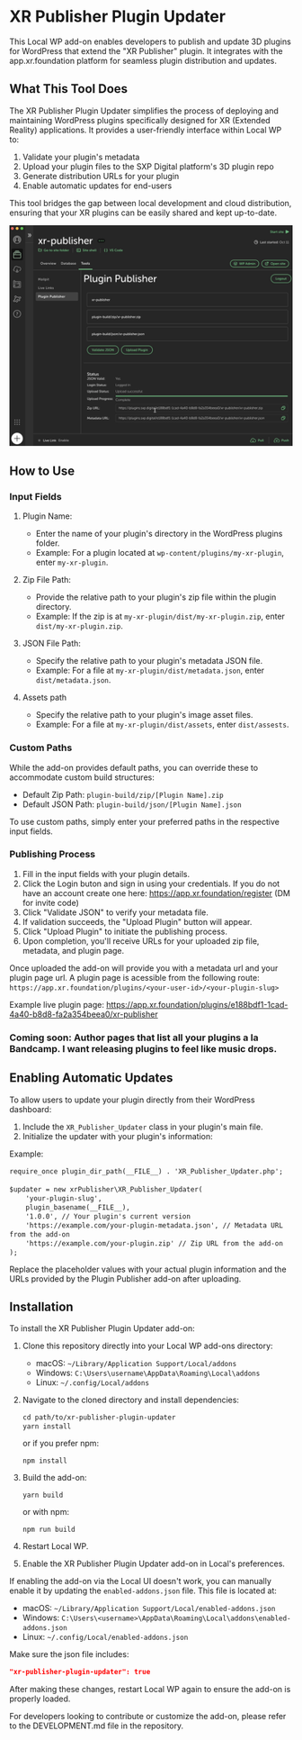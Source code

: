 # XR Publisher Plugin Updater

This Local WP add-on enables developers to publish and update 3D plugins for WordPress that extend the "XR Publisher" plugin. It integrates with the app.xr.foundation platform for seamless plugin distribution and updates.

## What This Tool Does

The XR Publisher Plugin Updater simplifies the process of deploying and maintaining WordPress plugins specifically designed for XR (Extended Reality) applications. It provides a user-friendly interface within Local WP to:

1. Validate your plugin's metadata
2. Upload your plugin files to the SXP Digital platform's 3D plugin repo
3. Generate distribution URLs for your plugin
4. Enable automatic updates for end-users

This tool bridges the gap between local development and cloud distribution, ensuring that your XR plugins can be easily shared and kept up-to-date.

![XR Publisher Preview](docs/assets/xr-publisher-preview.jpg)

## How to Use

### Input Fields

1. Plugin Name: 
   - Enter the name of your plugin's directory in the WordPress plugins folder.
   - Example: For a plugin located at `wp-content/plugins/my-xr-plugin`, enter `my-xr-plugin`.

2. Zip File Path: 
   - Provide the relative path to your plugin's zip file within the plugin directory.
   - Example: If the zip is at `my-xr-plugin/dist/my-xr-plugin.zip`, enter `dist/my-xr-plugin.zip`.

3. JSON File Path: 
   - Specify the relative path to your plugin's metadata JSON file.
   - Example: For a file at `my-xr-plugin/dist/metadata.json`, enter `dist/metadata.json`.

4. Assets path
   - Specify the relative path to your plugin's image asset files.
   - Example: For a file at `my-xr-plugin/dist/assets`, enter `dist/assests`.


### Custom Paths

While the add-on provides default paths, you can override these to accommodate custom build structures:

- Default Zip Path: `plugin-build/zip/[Plugin Name].zip`
- Default JSON Path: `plugin-build/json/[Plugin Name].json`

To use custom paths, simply enter your preferred paths in the respective input fields.

### Publishing Process

1. Fill in the input fields with your plugin details.
2. Click the Login buton and sign in using your credentials. If you do not have an account create one here: https://app.xr.foundation/register (DM for invite code)
2. Click "Validate JSON" to verify your metadata file.
3. If validation succeeds, the "Upload Plugin" button will appear.
4. Click "Upload Plugin" to initiate the publishing process.
5. Upon completion, you'll receive URLs for your uploaded zip file, metadata, and plugin page.

Once uploaded the add-on will provide you with a metadata url and your plugin page url. A plugin page is acessible from the following route:
`https://app.xr.foundation/plugins/<your-user-id>/<your-plugin-slug>`

Example live plugin page: https://app.xr.foundation/plugins/e188bdf1-1cad-4a40-b8d8-fa2a354beea0/xr-publisher

### Coming soon: Author pages that list all your plugins a la Bandcamp. I want releasing plugins to feel like music drops.

## Enabling Automatic Updates

To allow users to update your plugin directly from their WordPress dashboard:

1. Include the `XR_Publisher_Updater` class in your plugin's main file.
2. Initialize the updater with your plugin's information:

Example:

```
require_once plugin_dir_path(__FILE__) . 'XR_Publisher_Updater.php';

$updater = new xrPublisher\XR_Publisher_Updater(
    'your-plugin-slug',
    plugin_basename(__FILE__),
    '1.0.0', // Your plugin's current version
    'https://example.com/your-plugin-metadata.json', // Metadata URL from the add-on
    'https://example.com/your-plugin.zip' // Zip URL from the add-on
);
```

Replace the placeholder values with your actual plugin information and the URLs provided by the Plugin Publisher add-on after uploading.

## Installation

To install the XR Publisher Plugin Updater add-on:

1. Clone this repository directly into your Local WP add-ons directory:
   - macOS: `~/Library/Application Support/Local/addons`
   - Windows: `C:\Users\username\AppData\Roaming\Local\addons`
   - Linux: `~/.config/Local/addons`

2. Navigate to the cloned directory and install dependencies:
   ```
   cd path/to/xr-publisher-plugin-updater
   yarn install
   ```
   or if you prefer npm:
   ```
   npm install
   ```

3. Build the add-on:
   ```
   yarn build
   ```
   or with npm:
   ```
   npm run build
   ```

4. Restart Local WP.

5. Enable the XR Publisher Plugin Updater add-on in Local's preferences.

If enabling the add-on via the Local UI doesn't work, you can manually enable it by updating the `enabled-addons.json` file. This file is located at:

- macOS: `~/Library/Application Support/Local/enabled-addons.json`
- Windows: `C:\Users\<username>\AppData\Roaming\Local\addons\enabled-addons.json`
- Linux: `~/.config/Local/enabled-addons.json`

Make sure the json file includes:

```json
"xr-publisher-plugin-updater": true
```

After making these changes, restart Local WP again to ensure the add-on is properly loaded.


For developers looking to contribute or customize the add-on, please refer to the DEVELOPMENT.md file in the repository.